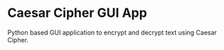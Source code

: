 # Caesar Cipher GUI App
Python based GUI application to encrypt and decrypt text using Caesar Cipher.
